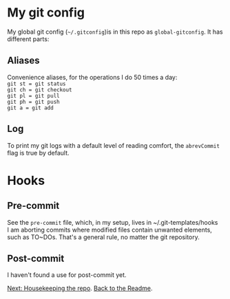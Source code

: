 # My git config
My global git config (`~/.gitconfig`)is in this repo as `global-gitconfig`. It has different parts:
## Aliases
Convenience aliases, for the operations I do 50 times a day:  
`git st = git status`  
`git ch = git checkout`  
`git pl = git pull`  
`git ph = git push`  
`git a = git add`  

## Log
To print my git logs with a default level of reading comfort, the `abrevCommit` flag is true by default.

# Hooks

## Pre-commit
See the `pre-commit` file, which, in my setup, lives in ~/.git-templates/hooks  
I am aborting commits where modified files contain unwanted elements, such as TO~DOs.
That's a general rule, no matter the git repository.

## Post-commit
I haven't found a use for post-commit yet.

[Next: Housekeeping the repo](housekeeping.md).
[Back to the Readme](README.md).